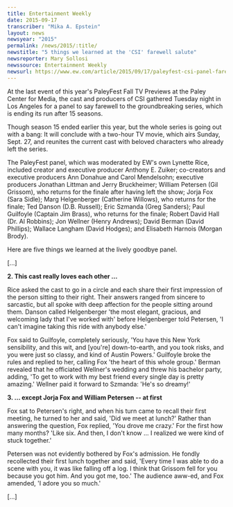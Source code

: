 ```yaml
---
title: Entertainment Weekly
date: 2015-09-17
transcriber: "Mika A. Epstein"
layout: news
newsyear: "2015"
permalink: /news/2015/:title/
newstitle: "5 things we learned at the 'CSI' farewell salute"
newsreporter: Mary Sollosi
newssource: Entertainment Weekly
newsurl: https://www.ew.com/article/2015/09/17/paleyfest-csi-panel-farewell-salute
---
```


At the last event of this year's PaleyFest Fall TV Previews at the Paley Center for Media, the cast and producers of CSI gathered Tuesday night in Los Angeles for a panel to say farewell to the groundbreaking series, which is ending its run after 15 seasons.

Though season 15 ended earlier this year, but the whole series is going out with a bang: It will conclude with a two-hour TV movie, which airs Sunday, Sept. 27, and reunites the current cast with beloved characters who already left the series.

The PaleyFest panel, which was moderated by EW's own Lynette Rice, included creator and executive producer Anthony E. Zuiker; co-creators and executive producers Ann Donahue and Carol Mendelsohn; executive producers Jonathan Littman and Jerry Bruckheimer; William Petersen (Gil Grissom), who returns for the finale after having left the show; Jorja Fox (Sara Sidle); Marg Helgenberger (Catherine Willows), who returns for the finale; Ted Danson (D.B. Russell); Eric Szmanda (Greg Sanders); Paul Guilfoyle (Captain Jim Brass), who returns for the finale; Robert David Hall (Dr. Al Robbins); Jon Wellner (Henry Andrews); David Berman (David Phillips); Wallace Langham (David Hodges); and Elisabeth Harnois (Morgan Brody).

Here are five things we learned at the lively goodbye panel.

[...]

**2. This cast really loves each other ...**

Rice asked the cast to go in a circle and each share their first impression of the person sitting to their right. Their answers ranged from sincere to sarcastic, but all spoke with deep affection for the people sitting around them. Danson called Helgenberger 'the most elegant, gracious, and welcoming lady that I've worked with' before Helgenberger told Petersen, 'I can't imagine taking this ride with anybody else.'

Fox said to Guilfoyle, completely seriously, 'You have this New York sensibility, and this wit, and [you're] down-to-earth, and you took risks, and you were just so classy, and kind of Austin Powers.' Guilfoyle broke the rules and replied to her, calling Fox 'the heart of this whole group.' Berman revealed that he officiated Wellner's wedding and threw his bachelor party, adding, 'To get to work with my best friend every single day is pretty amazing.' Wellner paid it forward to Szmanda: 'He's so dreamy!'

**3. ... except Jorja Fox and William Petersen -- at first**

Fox sat to Petersen's right, and when his turn came to recall their first meeting, he turned to her and said, 'Did we meet at lunch?' Rather than answering the question, Fox replied, 'You drove me crazy.' For the first how many months? 'Like six. And then, I don't know ... I realized we were kind of stuck together.'

Petersen was not evidently bothered by Fox's admission. He fondly recollected their first lunch together and said, 'Every time I was able to do a scene with you, it was like falling off a log. I think that Grissom fell for you because you got him. And you got me, too.' The audience aww-ed, and Fox amended, 'I adore you so much.'

[...]
